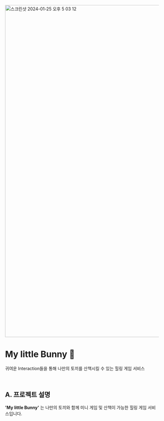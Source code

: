 
<img width="1088" alt="스크린샷 2024-01-25 오후 5 03 12" src="https://github.com/tishakong/mylittlekitten/assets/81519167/438c9ad6-30b7-42a4-bb02-62b34b092848">


# My little Bunny 🐰

귀여운 Interaction들을 통해 나만의 토끼를 산책시킬 수 있는 힐링 게임 서비스 

<br/>

## A. 프로젝트 설명
**'My little Bunny'** 는 나만의 토끼와 함께 미니 게임 및 산책이 가능한 힐링 게임 서비스입니다.

